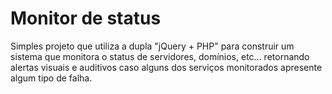 # Monitor de status

Simples projeto que utiliza a dupla "jQuery + PHP" para construir um sistema que monitora o status de servidores, domínios, etc... retornando alertas visuais e auditivos caso alguns dos serviços monitorados apresente algum tipo de falha.  
